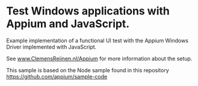 # Test Windows applications with Appium and JavaScript.

Example implementation of a functional UI test with the Appium Windows Driver implemented with JavaScript.

See www.ClemensReijnen.nl/Appium for more information about the setup.

This sample is based on the Node sample found in this repository https://github.com/appium/sample-code
